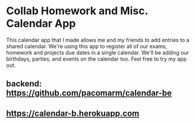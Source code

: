# Collab Homework and Misc. Calendar App

This calendar app that I made allows me and my friends to add entries to a shared calendar. We're using this app to register all of our exams, homework and projects due dates in a single calendar. We'll be adding our birthdays, parties, and events on the calendar too. Feel free to try my app out.

## backend: https://github.com/pacomarm/calendar-be

## https://calendar-b.herokuapp.com

